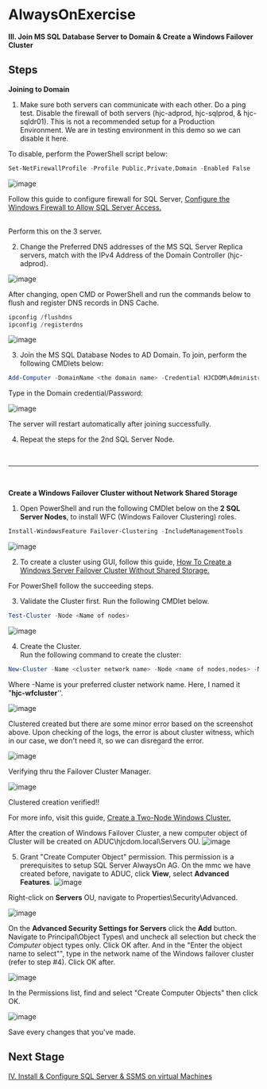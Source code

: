# AlwaysOnExercise

**III. Join MS SQL Database Server to Domain & Create a Windows Failover Cluster**
<br/>

**Steps**
------------------------------------------------------------------------------------------------------------------------------------
**Joining to Domain**

1. Make sure both servers can communicate with each other. Do a ping test. Disable the firewall of both servers (hjc-adprod, hjc-sqlprod, & hjc-sqldr01). This is not a recommended setup for a Production Environment. We are in testing environment in this demo so we can disable it here. <br/>

To disable, perform the PowerShell script below: <br/>
```PowerShell
Set-NetFirewallProfile -Profile Public,Private,Domain -Enabled False
```
![image](https://user-images.githubusercontent.com/95063830/172056165-32b69b43-f1fd-416e-862f-8e7091b941be.png)
 <br/>
 
Follow this guide to configure firewall for SQL Server, [Configure the Windows Firewall to Allow SQL Server Access.](https://docs.microsoft.com/en-us/sql/sql-server/install/configure-the-windows-firewall-to-allow-sql-server-access?view=sql-server-ver16) <br/>
 <br/>
 
Perform this on the 3 server.

2. Change the Preferred DNS addresses of the MS SQL Server Replica servers, match with the IPv4 Address of the Domain Controller (hjc-adprod). 

![image](https://user-images.githubusercontent.com/95063830/172056382-1406bdb8-7f1e-4d1a-bd51-596b61bb4257.png)

After changing, open CMD or PowerShell and run the commands below to flush and register DNS records in DNS Cache.

```PowerShell
ipconfig /flushdns
ipconfig /registerdns
```
![image](https://user-images.githubusercontent.com/95063830/172056509-06c95782-a0d4-46f1-ba38-432cda8111be.png)

3. Join the MS SQL Database Nodes to AD Domain. To join, perform the following CMDlets below:

```PowerShell
Add-Computer -DomainName <the domain name> -Credential HJCDOM\Administrator  -Restart
```

Type in the Domain credential/Password:

![image](https://user-images.githubusercontent.com/95063830/187055932-e6e3bc39-bb31-4ec4-a5d9-4a11dab709b1.png)


The server will restart automatically after joining successfully.

4. Repeat the steps for the 2nd SQL Server Node. <br/>
<br/>

------------------------------------------------------------------------------------------------------------------------------------
<br/>

**Create a Windows Failover Cluster without Network Shared Storage**

1. Open PowerShell and run the following CMDlet below on the **2 SQL Server Nodes**, to install WFC (Windows Failover Clustering) roles.

```PowerShell
Install-WindowsFeature Failover-Clustering -IncludeManagementTools
```
![image](https://user-images.githubusercontent.com/95063830/172080500-0a3653c2-a109-49fc-9f06-37d1ed2aacd0.png)

2. To create a cluster using GUI, follow this guide, [How To Create a Windows Server Failover Cluster Without Shared Storage.](https://redmondmag.com/articles/2014/07/14/windows-server-failover-cluster.aspx)

For PowerShell follow the succeeding steps.

3. Validate the Cluster first. Run the following CMDlet below.

```PowerShell
Test-Cluster -Node <Name of nodes>
```
![image](https://user-images.githubusercontent.com/95063830/172083619-44671259-f307-4ade-8db0-0478b0f05c14.png)

4. Create the Cluster. <br/>
Run the following command to create the cluster:

```PowerShell
New-Cluster -Name <cluster network name> -Node <name of nodes,nodes> -NoStorage -StaticAddress <cluster IPv4 Address>
```
Where -Name is your preferred cluster network name. Here, I named it "**hjc-wfcluster**''.

![image](https://user-images.githubusercontent.com/95063830/172085190-3b17e090-0e86-4c5e-a48c-25aa4760b05d.png)

Clustered created but there are some minor error based on the screenshot above. Upon checking of the logs, the error is about cluster witness, which in our case, we don't need it, so we can disregard the error.

![image](https://user-images.githubusercontent.com/95063830/172085131-6b63e9f5-9e36-402b-8bd9-be2b51a7bf84.png)

Verifying thru the Failover Cluster Manager.

![image](https://user-images.githubusercontent.com/95063830/172085248-52970aaf-df75-4617-8631-48868f5f0e32.png)

Clustered creation verified!!

For more info, visit this guide, [Create a Two-Node Windows Cluster.](https://argonsys.com/microsoft-cloud/articles/create-two-node-windows-cluster/)

After the creation of Windows Failover Cluster, a new computer object of Cluster will be created on ADUC\hjcdom.local\Servers OU.
![image](https://user-images.githubusercontent.com/95063830/187057143-1e682d29-484d-4853-bca8-a3866b623bde.png)

5. Grant "Create Computer Object" permission. This permission is a prerequisites to setup SQL Server AlwaysOn AG. On the mmc we have created before, navigate to ADUC, click **View**, select **Advanced Features**. 
![image](https://user-images.githubusercontent.com/95063830/187055317-f10824da-6c98-4c3f-9b7a-6fe095be037b.png)

Right-click on **Servers** OU, navigate to Properties\Security\Advanced. 

![image](https://user-images.githubusercontent.com/95063830/187055349-10b70ba9-3a87-40c9-81e3-6aab57368c05.png)

On the **Advanced Security Settings for Servers** click the **Add** button. Navigate to Principal\Object Types\ and uncheck all selection but check the *Computer* object types only. Click OK after. And in the "Enter the object name to select"", type in the network name of the Windows failover cluster (refer to step #4).
Click OK after.

![image](https://user-images.githubusercontent.com/95063830/187055518-edf71656-2be2-4afe-9f52-c0fc440f94c6.png)

In the Permissions list, find and select "Create Computer Objects" then click OK.

![image](https://user-images.githubusercontent.com/95063830/187055560-c15cc45a-06a1-4339-b515-5bea6fae5fcc.png)

Save every changes that you've made.


**Next Stage**
------------------------------------------------------------------------------------------------------------------------------------

[IV. Install & Configure SQL Server & SSMS on virtual Machines](https://github.com/fortehub/AlwaysOnPractice/blob/e77e7461f693bedf89bc4c02019e6ef2189619e6/IV.%20Install%20&%20Configure%20SQL%20Server%20&%20SSMS%20on%20virtual%20Machines.md)






